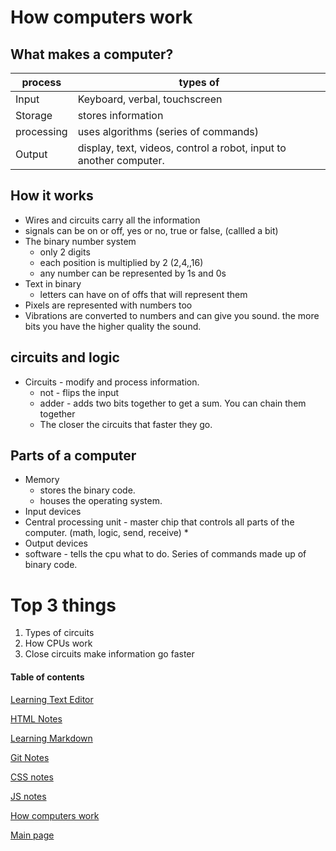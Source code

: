 # How computers work

## What makes a computer?

process| types of
---- | ---- 
Input| Keyboard, verbal, touchscreen
Storage| stores information
processing| uses algorithms (series of commands)
Output| display, text, videos, control a robot, input to another computer.

## How it works

* Wires and circuits carry all the information
* signals can be on or off, yes or no, true or false, (callled a bit)
* The binary number system
    * only 2 digits
    * each position is multiplied by 2 (2,4,,16)
    * any number can be represented by 1s and 0s
* Text in binary
    * letters can have on of offs that will represent them
* Pixels are represented with numbers too
* Vibrations are converted to numbers and can give you sound. the more bits you have the higher quality the sound.

## circuits and logic

* Circuits - modify and process information.
    * not - flips the input
    * adder - adds two bits together to get a sum. You can chain them together
    * The closer the circuits that faster they go.


## Parts of a computer
* Memory
    * stores the binary code.
    * houses the operating system.
* Input devices
* Central processing unit - master chip that controls all parts of the computer. (math, logic, send, receive)
    * 
* Output devices
* software - tells the cpu what to do. Series of commands made up of binary code.

# Top 3 things
1. Types of circuits
2. How CPUs work
3. Close circuits make information go faster

#### Table of contents
[Learning Text Editor](https://will-ing.github.io/learning-journal/learn-text-editor)

[HTML Notes](https://will-ing.github.io/learning-journal/html-notes)

[Learning Markdown](https://will-ing.github.io/learning-journal/learning-markdown)

[Git Notes](https://will-ing.github.io/learning-journal/git-notes)

[CSS notes](https://will-ing.github.io/learning-journal/css-notes)

[JS notes](https://will-ing.github.io/learning-journal/js-notes)

[How computers work](https://will-ing.github.io/learning-journal/howcmpwrk)

[Main page](https://will-ing.github.io/learning-journal/)
